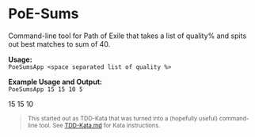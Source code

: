 # PoE-Sums  
Command-line tool for Path of Exile that takes a list of quality% and spits out best matches to sum of 40. 


**Usage:**  
`PoeSumsApp <space separated list of quality %>`


**Example Usage and Output:**  
`PoeSumsApp 15 15 10 5`

15 15 10


> <sub>This started out as TDD-Kata that was turned into a (hopefully useful) command-line tool.
See [TDD-Kata.md](TDD-Kata.md) for Kata instructions.</sub>  
